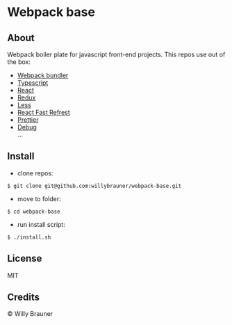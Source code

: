 # Webpack base

## About

Webpack boiler plate for javascript front-end projects. This repos use out of the box:

- [Webpack bundler](https://webpack.js.org/)
- [Typescript](https://www.typescriptlang.org/)
- [React](https://reactjs.org/)
- [Redux](https://redux.js.org/)
- [Less](http://lesscss.org/)
- [React Fast Refrest](https://github.com/pmmmwh/react-refresh-webpack-plugin)
- [Prettier](https://prettier.io/)
- [Debug](https://www.npmjs.com/package/debug)  
  ...

## Install

- clone repos:

```shell script
$ git clone git@github.com:willybrauner/webpack-base.git
```

- move to folder:

```shell script
$ cd webpack-base
```

- run install script:

```shell script
$ ./install.sh
```

## License

MIT

## Credits

© Willy Brauner
